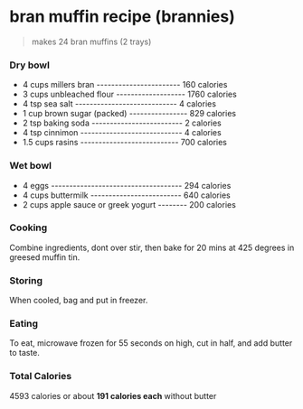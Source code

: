 # bran muffin recipe (brannies)

> makes 24 bran muffins (2 trays)

### Dry bowl

- 4 cups millers bran ----------------------- 160 calories                                         
- 3 cups unbleached flour ------------------- 1760 calories
- 4 tsp sea salt ---------------------------- 4 calories
- 1 cup brown sugar (packed) ---------------- 829 calories
- 2 tsp baking soda ------------------------- 2 calories
- 4 tsp cinnimon ---------------------------- 4 calories
- 1.5 cups rasins --------------------------- 700 calories

### Wet bowl

- 4 eggs ------------------------------------ 294 calories
- 4 cups buttermilk ------------------------- 640 calories
- 2 cups apple sauce or greek yogurt -------- 200 calories

### Cooking

Combine ingredients, dont over stir, then bake for 20 mins at 425 degrees in greesed muffin tin.

### Storing

When cooled, bag and put in freezer. 

### Eating

To eat, microwave frozen for 55 seconds on high, cut in half, and add butter to taste.

### Total Calories

4593 calories or about **191 calories each** without butter
